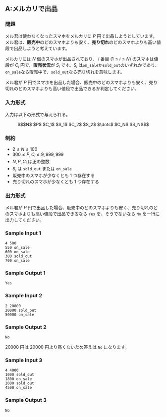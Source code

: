 


## A:メルカリで出品

### 問題
メル君は使わなくなったスマホをメルカリに $P$ 円で出品しようとしています。
メル君は、**販売中**のどのスマホよりも安く、**売り切れ**のどのスマホよりも高い値段で出品しようと考えています。

メルカリには $N$ 個のスマホが出品されており、 $i$ 番目 $(1 \leq i \leq N)$ のスマホは値段が $C_i$ 円で、**販売状況**が $S_i$ です。$S_i$ は`on_sale`か`sold_out`のいずれかであり、`on_sale`なら販売中で、`sold_out`なら売り切れを意味します。

メル君が $P$ 円でスマホを出品した場合、販売中のどのスマホよりも安く、売り切れのどのスマホよりも高い値段で出品できるか判定してください。

### 入力形式

入力は以下の形式で与えられる。

``` math
$N$ $P$
$C_1$ $S_1$
$C_2$ $S_2$
$\dots$
$C_N$ $S_N$
```

### 制約

- $2 \leq N \leq 100$
- $300 \leq P, C_i \leq 9{,}999{,}999$
- $N, P, C_i$ は正の整数
- $S_i$ は `sold_out` または `on_sale`
- 販売中のスマホが少なくとも 1 つ存在する
- 売り切れのスマホが少なくとも 1 つ存在する

### 出力形式

メル君が $P$ 円で出品した場合、販売中のどのスマホよりも安く、売り切れのどのスマホよりも高い値段で出品できるなら `Yes` を、そうでないなら `No` を一行に出力してください。



### Sample Input 1
```
4 500
550 on_sale
600 on_sale
300 sold_out
700 on_sale
```



### Sample Output 1
```
Yes
```






### Sample Input 2
```
2 20000
20000 sold_out
50000 on_sale
```



### Sample Output 2
```
No
```



$20000$ 円は $20000$ 円より高くないため答えは `No` になります。





### Sample Input 3
```
4 4000
1000 sold_out
1800 on_sale
2000 sold_out
4500 on_sale
```



### Sample Output 3
```
No
```








